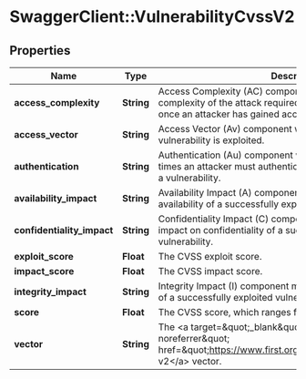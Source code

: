 # SwaggerClient::VulnerabilityCvssV2

## Properties
Name | Type | Description | Notes
------------ | ------------- | ------------- | -------------
**access_complexity** | **String** | Access Complexity (AC) component which measures the complexity of the attack required to exploit the vulnerability once an attacker has gained access to the target system.  | Access Complexity       | Description                                                              |  | ----------------------- | ------------------------------------------------------------------------ |  | High (&#x60;\&quot;H\&quot;&#x60;)            | Specialized access conditions exist.                                     |  | Medium (&#x60;\&quot;M\&quot;&#x60;)          | The access conditions are somewhat specialized.                          |  | Low (&#x60;\&quot;L\&quot;&#x60;)             | Specialized access conditions or extenuating circumstances do not exist. | | [optional] 
**access_vector** | **String** | Access Vector (Av) component which reflects how the vulnerability is exploited.  | Access Vector              | Description |  | -------------------------- | ----------- |  | Local (&#x60;\&quot;L\&quot;&#x60;)              | A vulnerability exploitable with only local access requires the attacker to have either physical access to the vulnerable system or a local (shell) account. |  | Adjacent Network (&#x60;\&quot;A\&quot;&#x60;)   | A vulnerability exploitable with adjacent network access requires the attacker to have access to either the broadcast or collision domain of the vulnerable software. |  | Network (&#x60;\&quot;N\&quot;&#x60;)            | A vulnerability exploitable with network access means the vulnerable software is bound to the network stack and the attacker does not require local network access or local access. Such a vulnerability is often termed \&quot;remotely exploitable\&quot;. |   | [optional] 
**authentication** | **String** | Authentication (Au) component which measures the number of times an attacker must authenticate to a target in order to exploit a vulnerability.  | Authentication       | Description |  | -------------------- | ----------- |  | Multiple (&#x60;\&quot;M\&quot;&#x60;)     | Exploiting the vulnerability requires that the attacker authenticate two or more times, even if the same credentials are used each time. |  | Single (&#x60;\&quot;S\&quot;&#x60;)       | The vulnerability requires an attacker to be logged into the system.                                                                     |  | None (&#x60;\&quot;N\&quot;&#x60;)         | Authentication is not required to exploit the vulnerability.                                                                             | | [optional] 
**availability_impact** | **String** | Availability Impact (A) component which measures the impact to availability of a successfully exploited vulnerability.  | Availability Impact        | Description  |  | -------------------------- | ------------ |  | None (&#x60;\&quot;N\&quot;&#x60;)               | There is no impact to the availability of the system. |  | Partial (&#x60;\&quot;P\&quot;&#x60;)            | There is reduced performance or interruptions in resource availability. |  | Complete (&#x60;\&quot;C\&quot;&#x60;)           | There is a total shutdown of the affected resource. The attacker can render the resource completely unavailable. | | [optional] 
**confidentiality_impact** | **String** | Confidentiality Impact (C) component which measures the impact on confidentiality of a successfully exploited vulnerability.  | Confidentiality Impact     | Description  |  | -------------------------- | ------------ |  | None (&#x60;\&quot;N\&quot;&#x60;)               | There is no impact to the confidentiality of the system. |  | Partial (&#x60;\&quot;P\&quot;&#x60;)            | There is considerable informational disclosure. Access to some system files is possible, but the attacker does not have control over what is obtained, or the scope of the loss is constrained. |  | Complete (&#x60;\&quot;C\&quot;&#x60;)           | There is total information disclosure, resulting in all system files being revealed. The attacker is able to read all of the system&#x27;s data (memory, files, etc.) |  | [optional] 
**exploit_score** | **Float** | The CVSS exploit score. | [optional] 
**impact_score** | **Float** | The CVSS impact score. | [optional] 
**integrity_impact** | **String** | Integrity Impact (I) component measures the impact to integrity of a successfully exploited vulnerability.  | Integrity Impact           | Description  |  | -------------------------- | ------------ |  | None (&#x60;\&quot;N\&quot;&#x60;)               | There is no impact to the integrity of the system. |  | Partial (&#x60;\&quot;P\&quot;&#x60;)            | Modification of some system files or information is possible, but the attacker does not have control over what can be modified, or the scope of what the attacker can affect is limited. |  | Complete (&#x60;\&quot;C\&quot;&#x60;)           | There is a total compromise of system integrity. There is a complete loss of system protection, resulting in the entire system being compromised. The attacker is able to modify any files on the target system. | | [optional] 
**score** | **Float** | The CVSS score, which ranges from 0-10. | [optional] 
**vector** | **String** | The &lt;a target&#x3D;\&quot;_blank\&quot; rel&#x3D;\&quot;noopener noreferrer\&quot; href&#x3D;\&quot;https://www.first.org/cvss/v2/guide\&quot;&gt;CVSS v2&lt;/a&gt; vector. | [optional] 

